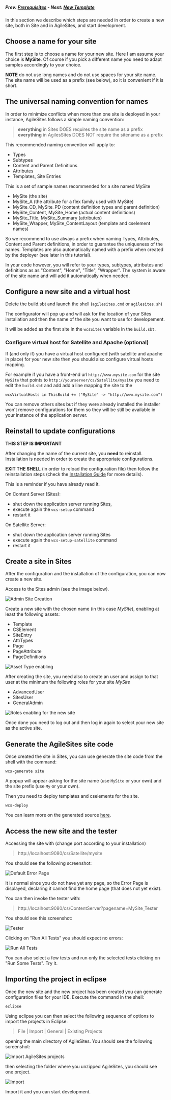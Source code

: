 ##### Prev: [Prerequisites](Prerequisites.md) - Next:  [New Template](NewTemplate.md)

In this section we describe which steps are needed in order to create a new site, both in Site and in AgileSites, and start development.

## Choose a name for your site

The first step is to choose a name for your new site. Here I am assume your choice is **MySite**. Of course if you pick a different name you need to adapt samples accordingly to your choice.

**NOTE** do not use long names and do not use spaces for your site name. The site name will be used as a prefix (see below), so it is convenient if it is short.

## The universal naming convention for names

In order to minimize conflicts when more than one site is deployed in your instance, AgileSites follows a simple naming convention:

> **everything** in Sites DOES requires the site name as a prefix
> **everything** in AgilesSites DOES NOT require the sitename as a prefix

This recommended naming convention will apply to:

- Types
- Subtypes
- Content and Parent Definitions
- Attributes
- Templates, Site Entries

This is a set of sample names recommended for a site named MySite

- MySite (the site)
- MySite_A (the attribute for a flex family used with MySite)
- MySite_CD, MySite_PD (content definition types and parent definition)
- MySite_Content, MySite_Home (actual content definitions)
- MySite_Title, MySite_Summary (attributes) 
- MySite_Wrapper, MySite_ContentLayout (template and cselement names)

So we recommend to use always a prefix when naming Types, Attributes, Content and Parent definitions, in order to guarantee the uniqueness of the names. Templates are also automatically named with a prefix when created by the deployer (see later in this tutorial).

In your code however, you will refer to your types, subtypes, attributes and definitions as as "Content", "Home", "Title", "Wrapper". The system is aware of the site name and will add it automatically when needed.

## Configure a new site and a virtual host

Delete the build.sbt and launch the shell (`agilesites.cmd` or `agilesites.sh`)

The configurator will pop up and will ask for the location of your Sites installation and then the name of the site you want to use for developement.

It will be added as the first site in the `wcsSites` variable in the `build.sbt`.

### Configure virtual host for Satellite and Apache (optional)

If (and only if) you have a virtual host configured (with satellite and apache in place) for your new site then you should also configure virtual hosts mapping.

For example if you have a front-end url ``http://www.mysite.com`` for the site `MySite` that points to ``http://yourserver/cs/Satellite/mysite`` 
you need to edit the ``build.sbt`` and add  add a line mapping the site to the 

```
wcsVirtualHosts in ThisBuild += ("MySite" -> "http://www.mysite.com")
```

You can remove others sites but if they were already installed the installer won't remove configurations for them so they will be still be available in your instance of the application server.

## Reinstall to update configurations

**THIS STEP IS IMPORTANT**

 After changing the name  of the current site, you **need** to reinstall. Installation is needed in order to create  the appropriate configurations. 

**EXIT THE SHELL** (in order to reload the configuration file) then follow the reinstallation steps (check the [Installation Guide](http://www.agilesites.org/install.html) for more details).

This is a reminder if you have already read it.

On Content Server (Sites):

- shut down the application server running Sites,
- execute again the ``wcs-setup`` command
- restart it  

On Satellite Server:

- shut down the application server running Sites
- execute again the ``wcs-setup-satellite`` command
- restart it  

## Create a site in Sites

After the configuration and the installation of the configuration, you can now create a new site.

Access to the Sites admin (see the image below).

![Admin Site Creation](../img/snap8769.png)

Create a new site with the chosen name (in this case *MySite*), enabling at least the following assets:

- Template
- CSElement
- SiteEntry
- AttrTypes 
- Page
- PageAttribute
- PageDefinitions

![Asset Type enabling](../img/snap4206.png)

After creating the site, you need also to create an user and assign to that user at the minimum the following roles for your site *MySite*

- AdvancedUser
- SitesUser
- GeneralAdmin

![Roles enabling for the new site](../img/snap5044.png)

Once done you need to log out and then log in again to select your new site as the active site.

## Generate the AgileSites site code

Once created the site in Sites, you can use generate the site code from the shell with the command:

``wcs-generate site``

A popup will appear asking for the site name (use `MySite` or your own) and the site prefix (use `My` or your own).

Then you need to deploy templates and cselements for the site.

``wcs-deploy``

You can learn more on the generated source [here](../reference/Scaffold.md).

## Access the new site and the tester

Accessing the site with (change port according to your installation)

> http://localhost:9080/cs/Satellite/mysite

You should see the following screenshot:

![Default Error Page](../img/snap3695.png)

It is normal since you do not have yet any page, so the Error Page is displayed, declaring it cannot find the home page (that does not yet exist).

You can then invoke the tester with:

>http://localhost:9080/cs/ContentServer?pagename=MySite_Tester

You should see this screenshot:

![Tester](../img/snap2246.png)

Clicking on "Run All Tests" you should expect no errors:

![Run All Tests](../img/snap2543.png)

You can also select a few tests and run only the selected tests clicking on "Run Some Tests". Try it.

## Importing the project in eclipse

Once the new site and the new project has been created you can generate configuration files for your IDE. Execute the command in the shell:

`eclipse`

Using eclipse you can then select the following sequence of options to import the projects in Eclipse:

> File | Import | General | Existing Projects 

opening the main directory of AgileSites. You should see the following screenshot:

![Import AgileSites projects](../img/snap4673.png)

then selecting the folder where you unzipped AgileSites, you should see one project.

![Import](../img/snap6285.png)

Import it and you can start development.